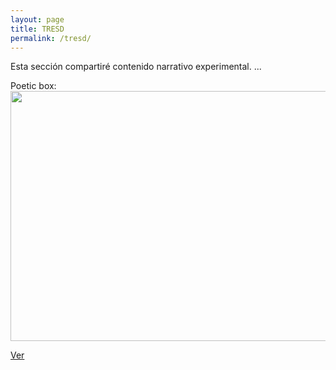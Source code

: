 ```yaml
---
layout: page
title: TRESD
permalink: /tresd/
---
```


Esta sección compartiré contenido narrativo experimental.
...

Poetic box:
<img src="https://media.giphy.com/media/KorNcnaioL4YcQaMeU/giphy.gif" width="600" height="400" />




[Ver](https://allennpp.github.io/poeticbox/)

